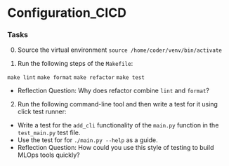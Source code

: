 # Configuration_CICD

### Tasks

0. Source the virtual environment `source /home/coder/venv/bin/activate`

1. Run the following steps of the `Makefile`:

`make lint`
`make format`
`make refactor`
`make test`

* Reflection Question:  Why does refactor combine `lint` and `format`?

2. Run the following command-line tool and then write a test for it using click test runner:

* Write a test for the `add_cli` functionality of the `main.py` function in the `test_main.py` test file.
* Use the test for for `./main.py --help` as a guide.  
* Reflection Question:  How could you use this style of testing to build MLOps tools quickly?
